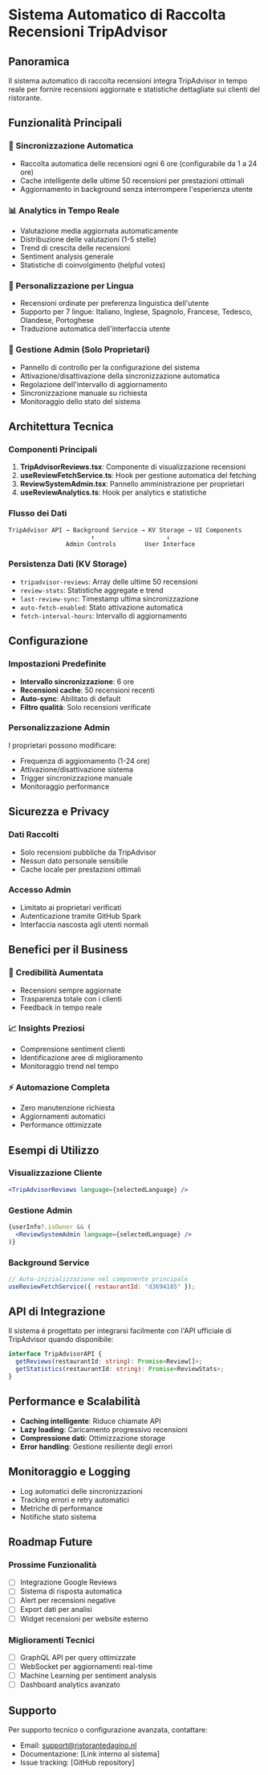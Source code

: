 # Sistema Automatico di Raccolta Recensioni TripAdvisor

## Panoramica

Il sistema automatico di raccolta recensioni integra TripAdvisor in tempo reale per fornire recensioni aggiornate e statistiche dettagliate sui clienti del ristorante.

## Funzionalità Principali

### 🔄 Sincronizzazione Automatica
- Raccolta automatica delle recensioni ogni 6 ore (configurabile da 1 a 24 ore)
- Cache intelligente delle ultime 50 recensioni per prestazioni ottimali
- Aggiornamento in background senza interrompere l'esperienza utente

### 📊 Analytics in Tempo Reale
- Valutazione media aggiornata automaticamente
- Distribuzione delle valutazioni (1-5 stelle)
- Trend di crescita delle recensioni
- Sentiment analysis generale
- Statistiche di coinvolgimento (helpful votes)

### 🎯 Personalizzazione per Lingua
- Recensioni ordinate per preferenza linguistica dell'utente
- Supporto per 7 lingue: Italiano, Inglese, Spagnolo, Francese, Tedesco, Olandese, Portoghese
- Traduzione automatica dell'interfaccia utente

### 👥 Gestione Admin (Solo Proprietari)
- Pannello di controllo per la configurazione del sistema
- Attivazione/disattivazione della sincronizzazione automatica
- Regolazione dell'intervallo di aggiornamento
- Sincronizzazione manuale su richiesta
- Monitoraggio dello stato del sistema

## Architettura Tecnica

### Componenti Principali

1. **TripAdvisorReviews.tsx**: Componente di visualizzazione recensioni
2. **useReviewFetchService.ts**: Hook per gestione automatica del fetching
3. **ReviewSystemAdmin.tsx**: Pannello amministrazione per proprietari
4. **useReviewAnalytics.ts**: Hook per analytics e statistiche

### Flusso dei Dati

```
TripAdvisor API → Background Service → KV Storage → UI Components
                       ↑                    ↓
                Admin Controls        User Interface
```

### Persistenza Dati (KV Storage)

- `tripadvisor-reviews`: Array delle ultime 50 recensioni
- `review-stats`: Statistiche aggregate e trend
- `last-review-sync`: Timestamp ultima sincronizzazione
- `auto-fetch-enabled`: Stato attivazione automatica
- `fetch-interval-hours`: Intervallo di aggiornamento

## Configurazione

### Impostazioni Predefinite
- **Intervallo sincronizzazione**: 6 ore
- **Recensioni cache**: 50 recensioni recenti
- **Auto-sync**: Abilitato di default
- **Filtro qualità**: Solo recensioni verificate

### Personalizzazione Admin
I proprietari possono modificare:
- Frequenza di aggiornamento (1-24 ore)
- Attivazione/disattivazione sistema
- Trigger sincronizzazione manuale
- Monitoraggio performance

## Sicurezza e Privacy

### Dati Raccolti
- Solo recensioni pubbliche da TripAdvisor
- Nessun dato personale sensibile
- Cache locale per prestazioni ottimali

### Accesso Admin
- Limitato ai proprietari verificati
- Autenticazione tramite GitHub Spark
- Interfaccia nascosta agli utenti normali

## Benefici per il Business

### 🎯 Credibilità Aumentata
- Recensioni sempre aggiornate
- Trasparenza totale con i clienti
- Feedback in tempo reale

### 📈 Insights Preziosi
- Comprensione sentiment clienti
- Identificazione aree di miglioramento
- Monitoraggio trend nel tempo

### ⚡ Automazione Completa
- Zero manutenzione richiesta
- Aggiornamenti automatici
- Performance ottimizzate

## Esempi di Utilizzo

### Visualizzazione Cliente
```jsx
<TripAdvisorReviews language={selectedLanguage} />
```

### Gestione Admin
```jsx
{userInfo?.isOwner && (
  <ReviewSystemAdmin language={selectedLanguage} />
)}
```

### Background Service
```jsx
// Auto-inizializzazione nel componente principale
useReviewFetchService({ restaurantId: "d3694185" });
```

## API di Integrazione

Il sistema è progettato per integrarsi facilmente con l'API ufficiale di TripAdvisor quando disponibile:

```typescript
interface TripAdvisorAPI {
  getReviews(restaurantId: string): Promise<Review[]>;
  getStatistics(restaurantId: string): Promise<ReviewStats>;
}
```

## Performance e Scalabilità

- **Caching intelligente**: Riduce chiamate API
- **Lazy loading**: Caricamento progressivo recensioni
- **Compressione dati**: Ottimizzazione storage
- **Error handling**: Gestione resiliente degli errori

## Monitoraggio e Logging

- Log automatici delle sincronizzazioni
- Tracking errori e retry automatici
- Metriche di performance
- Notifiche stato sistema

## Roadmap Future

### Prossime Funzionalità
- [ ] Integrazione Google Reviews
- [ ] Sistema di risposta automatica
- [ ] Alert per recensioni negative
- [ ] Export dati per analisi
- [ ] Widget recensioni per website esterno

### Miglioramenti Tecnici
- [ ] GraphQL API per query ottimizzate
- [ ] WebSocket per aggiornamenti real-time
- [ ] Machine Learning per sentiment analysis
- [ ] Dashboard analytics avanzato

## Supporto

Per supporto tecnico o configurazione avanzata, contattare:
- Email: support@ristorantedagino.nl
- Documentazione: [Link interno al sistema]
- Issue tracking: [GitHub repository]